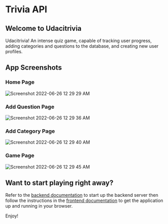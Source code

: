 # Trivia API

## Welcome to Udacitrivia

Udacitrivia! An intense quiz game, capable of tracking user progress, adding categories and questions to the database, and creating new user profiles.

## App Screenshots

### Home Page

![Screenshot 2022-06-26 12 29 29 AM](https://user-images.githubusercontent.com/68448315/175793512-92f74b20-eb74-43fe-9fbc-5ec06936bc7f.png)

### Add Question Page

![Screenshot 2022-06-26 12 29 36 AM](https://user-images.githubusercontent.com/68448315/175793521-cc66cc7e-95a6-4a68-9839-dbd105f2c874.png)

### Add Category Page

![Screenshot 2022-06-26 12 29 40 AM](https://user-images.githubusercontent.com/68448315/175793524-d6b1eb72-9aa8-47e6-9466-b3b7baa8685e.png)

### Game Page

![Screenshot 2022-06-26 12 29 45 AM](https://user-images.githubusercontent.com/68448315/175793531-a7c61d8b-24d0-4cde-a84a-a618a01d00f7.png)

## Want to start playing right away?

Refer to the [backend documentation](./backend/README.md) to start up the backend server then follow the instructions in the [frontend documentation](./frontend/README.md) to get the application up and running in your browser.

Enjoy!


